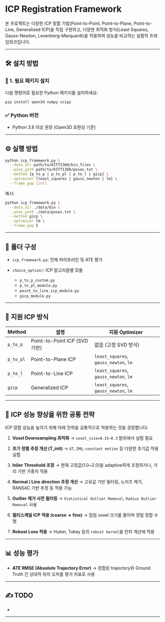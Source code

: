 # ICP Registration Framework

본 프로젝트는 다양한 ICP 정합 기법(Point-to-Point, Point-to-Plane, Point-to-Line, Generalized ICP)을 직접 구현하고, 다양한 최적화 방식(Least Squares, Gauss-Newton, Levenberg-Marquardt)을 적용하여 성능을 비교하는 실험적 프레임워크입니다.

---

## 🛠️ 설치 방법

### 🔗 1. 필요 패키지 설치

다음 명령어로 필요한 Python 패키지를 설치하세요:

```bash
pip install open3d numpy scipy
```

### ✅ Python 버전

* Python 3.8 이상 권장 (Open3D 호환성 기준)

---

## ⚙️ 실행 방법

```bash
python icp_framework.py \
  --data_dir path/to/KITTI360/bin_files \
  --pose_path path/to/KITTI360/poses.txt \
  --method [p_to_p | p_to_pl | p_to_l | gicp] \
  --optimizer [least_squares | gauss_newton | lm] \
  --frame_gap [int]
```

예시:

```bash
python icp_framework.py \
  --data_dir ./data/bin \
  --pose_path ./data/poses.txt \
  --method gicp \
  --optimizer lm \
  --frame_gap 5
```

---

## 📁 폴더 구성

* `icp_framework.py`: 전체 파이프라인 및 ATE 평가
* `choice_option/`: ICP 알고리즘별 모듈

  * `p_to_p_custom.py`
  * `p_to_pl_module.py`
  * `point_to_line_icp_module.py`
  * `gicp_module.py`

---

## 📌 지원 ICP 방식

| Method    | 설명                          | 지원 Optimizer                          |
| --------- | --------------------------- | ------------------------------------- |
| `p_to_p`  | Point-to-Point ICP (SVD 기반) | 없음 (고정 SVD 방식)                        |
| `p_to_pl` | Point-to-Plane ICP          | `least_squares`, `gauss_newton`, `lm` |
| `p_to_l`  | Point-to-Line ICP           | `least_squares`, `gauss_newton`, `lm` |
| `gicp`    | Generalized ICP             | `least_squares`, `gauss_newton`, `lm` |

---

## 🧠 ICP 성능 향상을 위한 공통 전략

ICP 정합 성능을 높이기 위해 아래 전략을 공통적으로 적용하는 것을 권장합니다:

1. **Voxel Downsampling 최적화**
   → `voxel_size=0.15~0.3` 범위에서 실험 필요

2. **초기 정렬 추정 개선 (T\_init)**
   → `GT`, `IMU`, `constant motion` 등 다양한 초기값 적용 실험

3. **Inlier Threshold 조정**
   → 현재 고정값(1.0\~2.0)을 adaptive하게 조정하거나, 거리 기반 가중치 적용

4. **Normal / Line direction 추정 개선**
   → 고유값 기반 필터링, 노이즈 제거, RANSAC 기반 추정 등 적용 가능

5. **Outlier 제거 사전 필터링**
   → `Statistical Outlier Removal`, `Radius Outlier Removal` 사용

6. **멀티스케일 ICP 적용 (coarse → fine)**
   → 점점 voxel 크기를 줄이며 정밀 정합 수행

7. **Robust Loss 적용**
   → Huber, Tukey 등의 `robust kernel`을 잔차 계산에 적용

---

## 📊 성능 평가

* **ATE RMSE (Absolute Trajectory Error)**
  → 정합된 trajectory와 Ground Truth 간 상대적 위치 오차를 평가 지표로 사용

---

## ✍️ TODO

*

---
